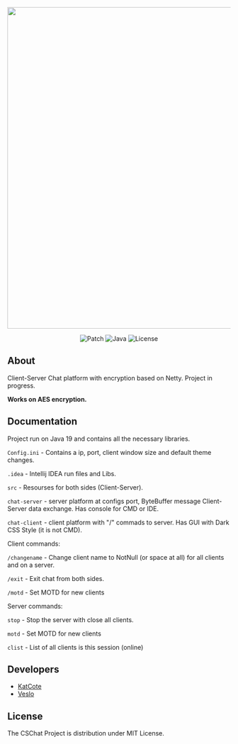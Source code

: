 <p align="center">
      <img src="https://i.ibb.co/GCq8mHx/CSChat3.png" width="726">
</p>

<p align="center">
   <img src="https://img.shields.io/badge/Patch-v1.3.6-success" alt="Patch">
   <img src="https://img.shields.io/badge/Java-openjdk--19-orange" alt="Java">
   <img src="https://img.shields.io/badge/License-MIT-red" alt="License">
</p>

## About

Client-Server Chat platform with encryption based on Netty.
Project in progress.

**Works on AES encryption.**

## Documentation

Project run on Java 19 and contains all the necessary libraries.

`Config.ini` - Contains a ip, port, client window size and default theme changes.

`.idea` - Intellij IDEA run files and Libs.

`src` - Resourses for both sides (Client-Server).

`chat-server` - server platform at configs port, ByteBuffer message Client-Server data exchange.
Has console for CMD or IDE.

`chat-client` - client platform with "/" commads to server. Has GUI with Dark CSS Style (it is not CMD).

Client commands: 

`/changename` - Change client name to NotNull (or space at all) for all clients and on a server.

`/exit` - Exit chat from both sides.

`/motd` - Set MOTD for new clients

Server commands:

`stop` - Stop the server with close all clients.

`motd` - Set MOTD for new clients

`clist` - List of all clients is this session (online)

## Developers

- [KatCote](https://github.com/KatCote)
- [Veslo](https://github.com/vadiek)

## License

The CSChat Project is distribution under MIT License.
